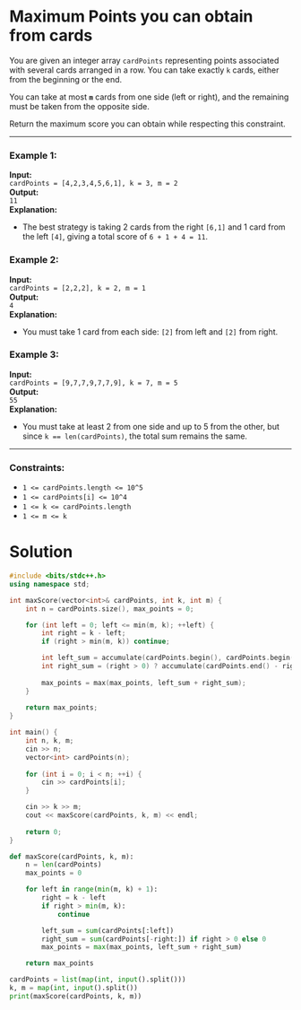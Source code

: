 # Maximum Points you can obtain from cards

You are given an integer array `cardPoints` representing points associated with several cards arranged in a row. You can take exactly `k` cards, either from the beginning or the end.

 You can take at most **`m`** cards from one side (left or right), and the remaining must be taken from the opposite side.

Return the maximum score you can obtain while respecting this constraint.

---

### Example 1:
**Input:**  
`cardPoints = [4,2,3,4,5,6,1], k = 3, m = 2`  
**Output:**  
`11`  
**Explanation:**  
- The best strategy is taking 2 cards from the right `[6,1]` and 1 card from the left `[4]`, giving a total score of `6 + 1 + 4 = 11`.

### Example 2:
**Input:**  
`cardPoints = [2,2,2], k = 2, m = 1`  
**Output:**  
`4`  
**Explanation:**  
- You must take 1 card from each side: `[2]` from left and `[2]` from right.

### Example 3:
**Input:**  
`cardPoints = [9,7,7,9,7,7,9], k = 7, m = 5`  
**Output:**  
`55`  
**Explanation:**  
- You must take at least 2 from one side and up to 5 from the other, but since `k == len(cardPoints)`, the total sum remains the same.

---

### Constraints:
- `1 <= cardPoints.length <= 10^5`
- `1 <= cardPoints[i] <= 10^4`
- `1 <= k <= cardPoints.length`
- `1 <= m <= k`




# Solution

```cpp
#include <bits/stdc++.h>
using namespace std;

int maxScore(vector<int>& cardPoints, int k, int m) {
    int n = cardPoints.size(), max_points = 0;

    for (int left = 0; left <= min(m, k); ++left) {
        int right = k - left;
        if (right > min(m, k)) continue;

        int left_sum = accumulate(cardPoints.begin(), cardPoints.begin() + left, 0);
        int right_sum = (right > 0) ? accumulate(cardPoints.end() - right, cardPoints.end(), 0) : 0;
        
        max_points = max(max_points, left_sum + right_sum);
    }
    
    return max_points;
}

int main() {
    int n, k, m;
    cin >> n;
    vector<int> cardPoints(n);
    
    for (int i = 0; i < n; ++i) {
        cin >> cardPoints[i];
    }

    cin >> k >> m;
    cout << maxScore(cardPoints, k, m) << endl;
    
    return 0;
}

```


```python
def maxScore(cardPoints, k, m):
    n = len(cardPoints)
    max_points = 0

    for left in range(min(m, k) + 1):
        right = k - left
        if right > min(m, k):
            continue

        left_sum = sum(cardPoints[:left])
        right_sum = sum(cardPoints[-right:]) if right > 0 else 0
        max_points = max(max_points, left_sum + right_sum)

    return max_points

cardPoints = list(map(int, input().split()))
k, m = map(int, input().split())
print(maxScore(cardPoints, k, m))

```